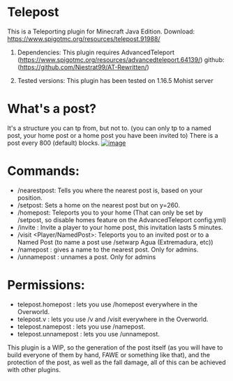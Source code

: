 # Telepost
This is a Teleporting plugin for Minecraft Java Edition. Download: https://www.spigotmc.org/resources/telepost.91988/
 
 1) Dependencies: This plugin requires AdvancedTeleport (https://www.spigotmc.org/resources/advancedteleport.64139/) github: (https://github.com/Niestrat99/AT-Rewritten/)
 
 2) Tested versions: This plugin has been tested on 1.16.5 Mohist server 

# What's a post?
It's a structure you can tp from, but not to. (you can only tp to a named post, your home post or a home post you have been invited to)
There is a post every 800 (default) blocks.
[![image](https://www.linkpicture.com/q/2021-05-05_11.14.06.png)](https://www.linkpicture.com/view.php?img=LPic609262f7daa961407012337)

# Commands:
- /nearestpost: Tells you where the nearest post is, based on your position.
- /setpost: Sets a home on the nearest post but on y=260.
- /homepost: Teleports you to your home (That can only be set by /setpost, so disable homes feature on the AdvancedTeleport config.yml)
- /invite <Player>: Invite a player to your home post, this invitation lasts 5 minutes.
- /visit <Player/NamedPost>: Teleports you to an invited post or to a Named Post (to name a post use /setwarp Agua (Extremadura, etc))
- /namepost <Name> : gives a name to the nearest post. Only for admins.
- /unnamepost <Name> : unnames a post. Only for admins

# Permissions:
- telepost.homepost : lets you use /homepost everywhere in the Overworld.
- telepost.v : lets you use /v and /visit everywhere in the Overworld.
- telepost.namepost : lets you use /namepost.
- telepost.unnamepost : lets you use /unnamepost.

This plugin is a WIP, so the generation of the post itself (as you will have to build everyone of them by hand, FAWE or something like that), and the protection of the post, as well as the fall damage, all of this can be achieved with other plugins.
